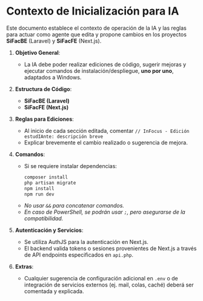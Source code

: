 # Contexto de Inicialización para IA

Este documento establece el contexto de operación de la IA y las reglas para actuar como agente que edita y propone cambios en los proyectos **SiFacBE** (Laravel) y **SiFacFE** (Next.js).

1. **Objetivo General**:  
   - La IA debe poder realizar ediciones de código, sugerir mejoras y ejecutar comandos de instalación/despliegue, **uno por uno**, adaptados a Windows.

2. **Estructura de Código**:
   - **SiFacBE (Laravel)**  
   - **SiFacFE (Next.js)**

3. **Reglas para Ediciones**:
   - Al inicio de cada sección editada, comentar `// InFocus - Edición estudIAnte: descripción breve`
   - Explicar brevemente el cambio realizado o sugerencia de mejora.

4. **Comandos**:
   - Si se requiere instalar dependencias:  
     ```bash
     composer install
     php artisan migrate
     npm install
     npm run dev
     ```
   - *No usar `&&` para concatenar comandos.*
   - *En caso de PowerShell, se podrán usar `;`, pero asegurarse de la compatibilidad.* 

5. **Autenticación y Servicios**:
   - Se utiliza AuthJS para la autenticación en Next.js.
   - El backend valida tokens o sesiones provenientes de Next.js a través de API endpoints especificados en `api.php`.

6. **Extras**:
   - Cualquier sugerencia de configuración adicional en `.env` o de integración de servicios externos (ej. mail, colas, caché) deberá ser comentada y explicada.
